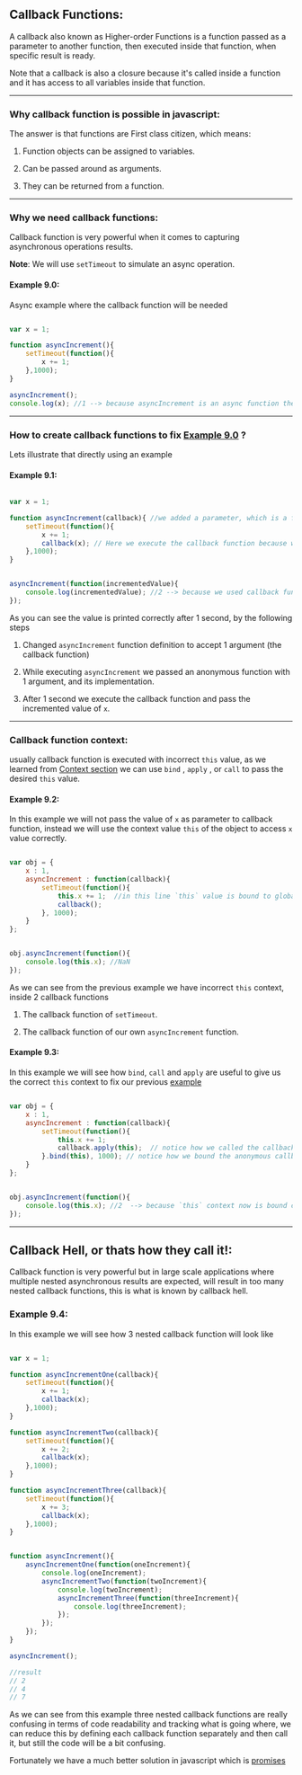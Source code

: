 ## Callback Functions:

A callback also known as Higher-order Functions is a function passed as a parameter to another function, then executed inside that function, when specific result is ready.

Note that a callback is also a closure because it's called inside a function and it has access to all variables inside that function.


---

### Why callback function is possible in javascript:

The answer is that functions are First class citizen, which means:

1. Function objects can be assigned to variables.

2. Can be passed around as arguments.

3. They can be returned from a function.


---

### Why we need callback functions:

Callback function is very powerful when it comes to capturing asynchronous operations results.


**Note**: We will use `setTimeout` to simulate an async operation.

#### Example 9.0:

Async example where the callback function will be needed

```javascript

var x = 1;

function asyncIncrement(){
	setTimeout(function(){
		x += 1;
	},1000);
}

asyncIncrement();
console.log(x); //1 --> because asyncIncrement is an async function the value of x is incremented later after 1 second, and our console.log picked the old value.

```

---


### How to create callback functions to fix [Example 9.0](callbackFunctions.md#example-90) ?

Lets illustrate that directly using an example

#### Example 9.1:

```javascript

var x = 1;

function asyncIncrement(callback){ //we added a parameter, which is a function that will be executed later
	setTimeout(function(){
		x += 1;
		callback(x); // Here we execute the callback function because we got our incremented x value
	},1000);
}


asyncIncrement(function(incrementedValue){
	console.log(incrementedValue); //2 --> because we used callback function to capture the value when it is ready after 1 second
});

```

As you can see the value is printed correctly after 1 second, by the following steps

1. Changed `asyncIncrement` function definition to accept 1 argument (the callback function)

2. While executing `asyncIncrement` we passed an anonymous function with 1 argument, and its implementation.

3. After 1 second we execute the callback function and pass the incremented value of `x`.

---

### Callback function context:

usually callback function is executed with incorrect `this` value, as we learned from [Context section](context.md) we can use `bind` , `apply` , or `call` to pass the desired `this` value.

#### Example 9.2:

In this example we will not pass the value of `x` as parameter to callback function, instead we will use the context value `this` of the object to access `x` value correctly.

```javascript

var obj = {
	x : 1,
	asyncIncrement : function(callback){
		setTimeout(function(){
		    this.x += 1;  //in this line `this` value is bound to global window object, not the current object, thats why the result of this.x is undefined and undefined += 1 is NaN
			callback();
		}, 1000);
	}
};


obj.asyncIncrement(function(){
	console.log(this.x); //NaN
});

```

As we can see from the previous example we have incorrect `this` context, inside 2 callback functions

1. The callback function of `setTimeout`.

2. The callback function of our own `asyncIncrement` function.


#### Example 9.3:

In this example we will see how `bind`, `call` and `apply` are useful to give us the correct `this` context to fix our previous [example](callbackFunction.md#example-92)

```javascript

var obj = {
	x : 1,
	asyncIncrement : function(callback){
		setTimeout(function(){
		    this.x += 1;
			callback.apply(this);  // notice how we called the callback function using apply to pass the correct `this` context 
		}.bind(this), 1000); // notice how we bound the anonymous callback function of setTimeout using bind(this)
	}
};


obj.asyncIncrement(function(){
	console.log(this.x); //2  --> because `this` context now is bound correctly to obj
});


```

---

## Callback Hell, or thats how they call it!:

Callback function is very powerful but in large scale applications where multiple nested asynchronous results are expected, will result in too many nested callback functions, this is what is known by callback hell.

### Example 9.4:

In this example we will see how 3 nested callback function will look like

```javascript

var x = 1;

function asyncIncrementOne(callback){
	setTimeout(function(){
		x += 1;
		callback(x);
	},1000);
}

function asyncIncrementTwo(callback){
	setTimeout(function(){
		x += 2;
		callback(x);
	},1000);
}

function asyncIncrementThree(callback){
	setTimeout(function(){
		x += 3;
		callback(x);
	},1000);
}


function asyncIncrement(){
	asyncIncrementOne(function(oneIncrement){
		console.log(oneIncrement);
		asyncIncrementTwo(function(twoIncrement){
			console.log(twoIncrement);
			asyncIncrementThree(function(threeIncrement){
				console.log(threeIncrement);
			});
		});
	});
}

asyncIncrement();

//result
// 2
// 4
// 7

```

As we can see from this example three nested callback functions are really confusing in terms of code readability and tracking what is going where, we can reduce this by defining each callback function separately and then call it, but still the code will be a bit confusing.

Fortunately we have a much better solution in javascript which is [promises](promises.md)








